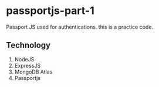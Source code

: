 # passportjs-part-1
Passport JS used for authentications. this is a practice code.

## Technology
1. NodeJS
2. ExpressJS
3. MongoDB Atlas
4. Passportjs

